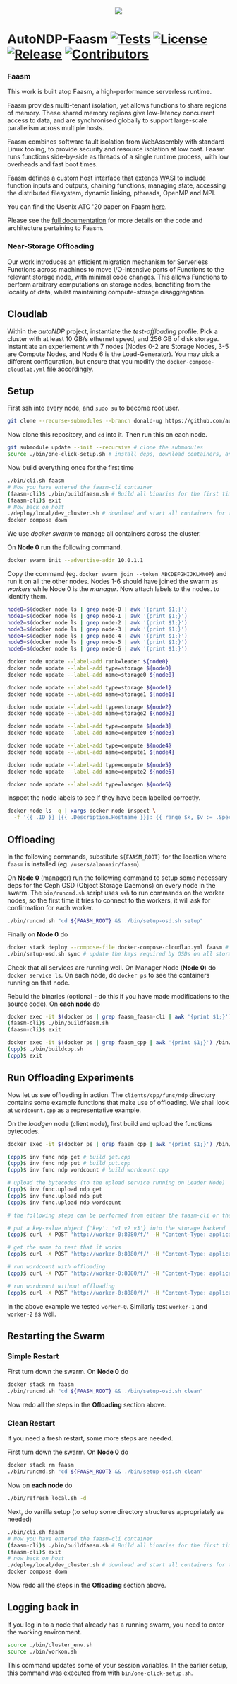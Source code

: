 <div align="center">
<img src="https://raw.githubusercontent.com/faasm/faasm/main/faasm_logo.png"></img>
</div>

# AutoNDP-Faasm [![Tests](https://github.com/faasm/faasm/workflows/Tests/badge.svg?branch=main)](https://github.com/faasm/faasm/actions)  [![License](https://img.shields.io/github/license/faasm/faasm.svg)](https://github.com/faasm/faasm/blob/main/LICENSE.md)  [![Release](https://img.shields.io/github/release/faasm/faasm.svg)](https://github.com/faasm/faasm/releases/)  [![Contributors](https://img.shields.io/github/contributors/faasm/faasm.svg)](https://github.com/faasm/faasm/graphs/contributors/)


### Faasm

This work is built atop Faasm, a high-performance serverless runtime.

Faasm provides multi-tenant isolation, yet allows functions to share regions of
memory. These shared memory regions give low-latency concurrent access to data,
and are synchronised globally to support large-scale parallelism across multiple
hosts.

Faasm combines software fault isolation from WebAssembly with standard Linux
tooling, to provide security and resource isolation at low cost. Faasm runs
functions side-by-side as threads of a single runtime process, with low
overheads and fast boot times.

Faasm defines a custom host interface that extends [WASI](https://wasi.dev/) to
include function inputs and outputs, chaining functions, managing state,
accessing the distributed filesystem, dynamic linking, pthreads, OpenMP and MPI.

You can find the Usenix ATC '20 paper on Faasm [here](https://www.usenix.org/conference/atc20/presentation/shillaker).

Please see the [full documentation](https://faasm.readthedocs.io/en/latest/) for
more details on the code and architecture pertaining to Faasm.

### Near-Storage Offloading

Our work introduces an efficient migration mechanism for Serverless Functions across machines to move I/O-intensive parts of Functions to the relevant storage node, with minimal code changes. 
This allows Functions to perform arbitrary computations on storage nodes, benefiting from the locality of data, whilst maintaining compute-storage disaggregation.

## Cloudlab

Within the *autoNDP* project, instantiate the *test-offloading* profile. 
Pick a cluster with at least 10 GB/s ethernet speed, and 256 GB of disk storage.
Instantiate an experiement with 7 nodes (Nodes 0-2 are Storage Nodes, 3-5 are Compute Nodes, and Node 6 is the Load-Generator).
You may pick a different configuration, but ensure that you modify the `docker-compose-cloudlab.yml` file accordingly.

## Setup

First ssh into every node, and `sudo su` to become root user.

```bash
git clone --recurse-submodules --branch donald-ug https://github.com/auto-ndp/faasm.git && cd faasm && source ./bin/one-click-setup.sh
```
Now clone this repository, and `cd` into it.
Then run this on each node.

```bash
git submodule update --init --recursive # clone the submodules
source ./bin/one-click-setup.sh # install deps, download containers, and enter work env
```

Now build everything once for the first time
```bash
./bin/cli.sh faasm
# Now you have entered the faasm-cli container
(faasm-cli)$ ./bin/buildfaasm.sh # Build all binaries for the first time
(faasm-cli)$ exit
# Now back on host
./deploy/local/dev_cluster.sh # download and start all containers for the first time
docker compose down
```
We use *docker swarm* to manage all containers across the cluster.

On **Node 0** run the following command.
```bash
docker swarm init --advertise-addr 10.0.1.1
```

Copy the command (eg. `docker swarm join --token ABCDEFGHIJKLMNOP`) and run it on all the other nodes.
Nodes 1-6 should have joined the swarm as *workers* while Node 0 is the *manager*.
Now attach labels to the nodes. to identify them.

```bash
node0=$(docker node ls | grep node-0 | awk '{print $1;}')
node1=$(docker node ls | grep node-1 | awk '{print $1;}')
node2=$(docker node ls | grep node-2 | awk '{print $1;}')
node3=$(docker node ls | grep node-3 | awk '{print $1;}')
node4=$(docker node ls | grep node-4 | awk '{print $1;}')
node5=$(docker node ls | grep node-5 | awk '{print $1;}')
node6=$(docker node ls | grep node-6 | awk '{print $1;}')

docker node update --label-add rank=leader ${node0}
docker node update --label-add type=storage ${node0}
docker node update --label-add name=storage0 ${node0}

docker node update --label-add type=storage ${node1}
docker node update --label-add name=storage1 ${node1}

docker node update --label-add type=storage ${node2}
docker node update --label-add name=storage2 ${node2}

docker node update --label-add type=compute ${node3}
docker node update --label-add name=compute0 ${node3}

docker node update --label-add type=compute ${node4}
docker node update --label-add name=compute1 ${node4}

docker node update --label-add type=compute ${node5}
docker node update --label-add name=compute2 ${node5}

docker node update --label-add type=loadgen ${node6}
```

Inspect the node labels to see if they have been labelled correctly.
```bash
docker node ls -q | xargs docker node inspect \
  -f '{{ .ID }} [{{ .Description.Hostname }}]: {{ range $k, $v := .Spec.Labels }}{{ $k }}={{ $v }} {{end}}'
```
## Offloading

In the following commands, substitute `${FAASM_ROOT}` for the location where `faasm` is installed (eg. `/users/alannair/faasm`).

On **Node 0** (manager) run the following command to setup some necessary deps for the Ceph OSD (Object Storage Daemons) on every node in the swarm.
The `bin/runcmd.sh` script uses `ssh` to run commands on the worker nodes, so the first time it tries to connect to the workers, it will ask for confirmation for each worker.

```bash
./bin/runcmd.sh "cd ${FAASM_ROOT} && ./bin/setup-osd.sh setup"
```
Finally on **Node 0** do
```bash
docker stack deploy --compose-file docker-compose-cloudlab.yml faasm # deploy the swarm
./bin/setup-osd.sh sync # update the keys required by OSDs on all storage nodes
```

Check that all services are running well.
On Manager Node (**Node 0**) do `docker service ls`.
On each node, do `docker ps` to see the containers running on that node.

Rebuild the binaries (optional - do this if you have made modifications to the source code).
On **each node** do
```bash
docker exec -it $(docker ps | grep faasm_faasm-cli | awk '{print $1;}') /bin/bash # enter faasm-cli
(faasm-cli)$ ./bin/buildfaasm.sh
(faasm-cli)$ exit

docker exec -it $(docker ps | grep faasm_cpp | awk '{print $1;}') /bin/bash # enter faasm-cpp
(cpp)$ ./bin/buildcpp.sh
(cpp)$ exit
```

## Run Offloading Experiments

Now let us see offloading in action.
The `clients/cpp/func/ndp` directory contains some example functions that make use of offloading.
We shall look at `wordcount.cpp` as a representative example.

On the *loadgen* node (client node), first build and upload the functions bytecodes.
```bash
docker exec -it $(docker ps | grep faasm_cpp | awk '{print $1;}') /bin/bash # enter faasm-cpp

(cpp)$ inv func ndp get # build get.cpp
(cpp)$ inv func ndp put # build put.cpp
(cpp)$ inv func ndp wordcount # build wordcount.cpp

# upload the bytecodes (to the upload service running on Leader Node)
(cpp)$ inv func.upload ndp get
(cpp)$ inv func.upload ndp put
(cpp)$ inv func.upload ndp wordcount

# the following steps can be performed from either the faasm-cli or the cpp container on the loadgen node

# put a key-value object {'key': 'v1 v2 v3'} into the storage backend
(cpp)$ curl -X POST 'http://worker-0:8080/f/' -H "Content-Type: application/json" -d '{"async": false, "user": "ndp", "function": "put", "input_data": "key v1 v2 v3"}'

# get the same to test that it works
(cpp)$ curl -X POST 'http://worker-0:8080/f/' -H "Content-Type: application/json" -d '{"async": false, "user": "ndp", "function": "get", "input_data": "key"}'

# run wordcount with offloading
(cpp)$ curl -X POST 'http://worker-0:8080/f/' -H "Content-Type: application/json" -d '{"async": false, "user": "ndp", "function": "wordcount", "input_data": "key"}'

# run wordcount without offloading
(cpp)$ curl -X POST 'http://worker-0:8080/f/' -H "Content-Type: application/json" -d '{"async": false, "user": "ndp", "function": "wordcount", "input_data": "key", "forbid_ndp": true}'
```
In the above example we tested `worker-0`.
Similarly test `worker-1` and `worker-2` as well.

## Restarting the Swarm

### Simple Restart

First turn down the swarm. On **Node 0** do
```bash
docker stack rm faasm
./bin/runcmd.sh "cd ${FAASM_ROOT} && ./bin/setup-osd.sh clean"
```
Now redo all the steps in the **Ofloading** section above.

### Clean Restart

If you need a fresh restart, some more steps are needed.

First turn down the swarm. On **Node 0** do
```bash
docker stack rm faasm
./bin/runcmd.sh "cd ${FAASM_ROOT} && ./bin/setup-osd.sh clean"
```

Now on **each node** do
```bash
./bin/refresh_local.sh -d
```

Next, do vanilla setup (to setup some directory structures appropriately as needed)

```bash
./bin/cli.sh faasm
# Now you have entered the faasm-cli container
(faasm-cli)$ ./bin/buildfaasm.sh # Build all binaries for the first time
(faasm-cli)$ exit
# now back on host
./deploy/local/dev_cluster.sh # download and start all containers for the first time
docker compose down
```

Now redo all the steps in the **Ofloading** section above.

## Logging back in

If you log in to a node that already has a running swarm, you need to enter the working environment.
```bash
source ./bin/cluster_env.sh
source ./bin/workon.sh
```

This command updates some of your session variables.
In the earlier setup, this command was executed from with `bin/one-click-setup.sh`.
